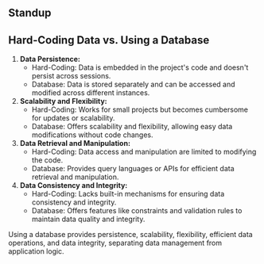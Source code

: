 ## Standup



## Hard-Coding Data vs. Using a Database

1. **Data Persistence:**
    - Hard-Coding: Data is embedded in the project's code and doesn't persist across sessions.
    - Database: Data is stored separately and can be accessed and modified across different instances.
2. **Scalability and Flexibility:**
    - Hard-Coding: Works for small projects but becomes cumbersome for updates or scalability.
    - Database: Offers scalability and flexibility, allowing easy data modifications without code changes.
3. **Data Retrieval and Manipulation:**
    - Hard-Coding: Data access and manipulation are limited to modifying the code.
    - Database: Provides query languages or APIs for efficient data retrieval and manipulation.
4. **Data Consistency and Integrity:**
    - Hard-Coding: Lacks built-in mechanisms for ensuring data consistency and integrity.
    - Database: Offers features like constraints and validation rules to maintain data quality and integrity.

Using a database provides persistence, scalability, flexibility, efficient data operations, and data integrity, separating data management from application logic.